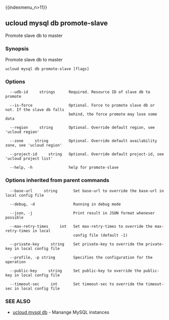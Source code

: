 {{indexmenu_n>11}}

## ucloud mysql db promote-slave

Promote slave db to master

### Synopsis

Promote slave db to master

```
ucloud mysql db promote-slave [flags]
```

### Options

```
  --udb-id     strings      Required. Resource ID of slave db to promote 

  --is-force                Optional. Force to promote slave db or not. If the slave db falls
                            behind, the force promote may lose some data 

  --region     string       Optional. Override default region, see 'ucloud region' 

  --zone     string         Optional. Override default availability zone, see 'ucloud region' 

  --project-id     string   Optional. Override default project-id, see 'ucloud project list' 

  --help, -h                help for promote-slave 

```

### Options inherited from parent commands

```
  --base-url     string       Set base-url to override the base-url in local config file 

  --debug, -d                 Running in debug mode 

  --json, -j                  Print result in JSON format whenever possible 

  --max-retry-times     int   Set max-retry-times to override the max-retry-times in local
                              config file (default -1) 

  --private-key     string    Set private-key to override the private-key in local config file 

  --profile, -p string        Specifies the configuration for the operation 

  --public-key     string     Set public-key to override the public-key in local config file 

  --timeout-sec     int       Set timeout-sec to override the timeout-sec in local config file 

```

### SEE ALSO

* [ucloud mysql db](software/cli/cmd/ucloud/mysql/db)	 - Manange MySQL instances

